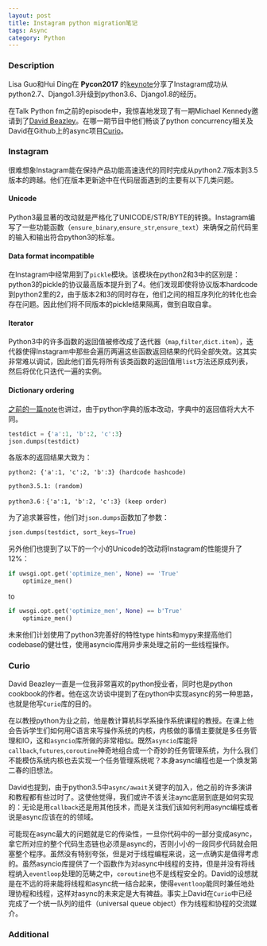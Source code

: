 ```yaml
---
layout: post
title: Instagram python migration笔记
tags: Async
category: Python
---
```



### Description
Lisa Guo和Hui Ding在 **Pycon2017** 的[keynote](https://www.youtube.com/watch?v=66XoCk79kjM)分享了Instagram成功从python2.7、Django1.3升级到python3.6、Django1.8的经历。

在Talk Python fm之前的episode中，我惊喜地发现了有一期Michael Kennedy邀请到了[David Beazley](https://talkpython.fm/episodes/transcript/107/python-concurrency-with-curio)。在哪一期节目中他们畅谈了python concurrency相关及David在Github上的async项目[Curio](https://github.com/dabeaz/curio)。


### Instagram
很难想象Instagram能在保持产品功能高速迭代的同时完成从python2.7版本到3.5版本的跨越。他们在版本更新途中在代码层面遇到的主要有以下几类问题。

#### Unicode
Python3最显著的改动就是严格化了UNICODE/STR/BYTE的转换。Instagram编写了一些功能函数（`ensure_binary`,`ensure_str`,`ensure_text`）来确保之前代码里的输入和输出符合python3的标准。

#### Data format incompatible
在Instagram中经常用到了`pickle`模块。该模块在python2和3中的区别是：python3的pickle的协议最高版本提升到了4。他们发现即使将协议版本hardcode到python2里的2，由于版本2和3的同时存在，他们之间的相互序列化的转化也会存在问题。因此他们将不同版本的pickle结果隔离，做到自取自拿。

#### Iterator
Python3中的许多函数的返回值被修改成了迭代器（`map`,`filter`,`dict.item`），迭代器使得Instagram中那些会遍历两遍这些函数返回结果的代码全部失效。这其实非常难以调试，因此他们首先将所有该类函数的返回值用`list`方法还原成列表，然后将优化只迭代一遍的实例。

#### Dictionary ordering
[之前的一篇note](https://motor-taxi-master-rider.github.io/python/2017/11/05/note-for-async-dictionary-machine-learing)也讲过，由于python字典的版本改动，字典中的返回值将大大不同。

```python
testdict = {'a':1, 'b':2, 'c':3}
json.dumps(testdict)
```

各版本的返回结果大致为：

```
python2: {'a':1, 'c':2, 'b':3} (hardcode hashcode)

python3.5.1: (random)

python3.6：{'a':1, 'b':2, 'c':3} (keep order)
```

为了追求兼容性，他们对`json.dumps`函数加了参数：

```python
json.dumps(testdict, sort_keys=True)
```

另外他们也提到了以下的一个小的Unicode的改动将Instagram的性能提升了12%：

```python
if uwsgi.opt.get('optimize_men', None) == 'True'
    optimize_men()
```

to

```python
if uwsgi.opt.get('optimize_men', None) == b'True'
    optimize_men()
```

未来他们计划使用了python3完善好的特性type hints和mypy来提高他们codebase的健壮性，使用asyncio库用异步来处理之前的一些线程操作。

### Curio
David Beazley一直是一位我非常喜欢的python授业者，同时也是python cookbook的作者。他在这次访谈中提到了在python中实现async的另一种思路，也就是他写`Curio`库的目的。

在以教授python为业之前，他是教计算机科学系操作系统课程的教授。在课上他会告诉学生们如何用C语言来写操作系统的内核，内核做的事情主要就是多任务管理和IO，这和`asyncio`库所做的非常相似。既然`asyncio`库能将`callback`,`futures`,`coroutine`神奇地组合成一个奇妙的任务管理系统，为什么我们不能模仿系统内核也去实现一个任务管理系统呢？本身async编程也是一个焕发第二春的旧想法。

David也提到，由于python3.5中`async/await`关键字的加入，他之前的许多演讲和教程都有些过时了。这使他觉得，我们或许不该关注aync底层到底是如何实现的：无论是用`callback`还是用其他技术，而是关注我们该如何利用async编程或者说是async应该在的的领域。

可能现在async最大的问题就是它的传染性，一旦你代码中的一部分变成async，拿它所对应的整个代码生态链也必须是async的，否则小小的一段同步代码就会阻塞整个程序。虽然没有特别夸张，但是对于线程编程来说，这一点确实是值得考虑的。虽然asyncio库提供了一个函数作为对async中线程的支持，但是并没有将线程纳入`eventloop`处理的范畴之中，`coroutine`也不是线程安全的。David的设想就是在不远的将来能将线程和async统一结合起来，使得`eventloop`能同时兼任地处理协程和线程，这样对async的未来定是大有裨益。事实上David在`Curio`中已经完成了一个统一队列的组件（universal queue object）作为线程和协程的交流媒介。


### Additional
